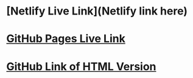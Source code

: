 # [Netlify Live Link](Netlify link here)

# [GitHub Pages Live Link](https://hoken92.github.io/prac_blog_html/)

# [GitHub Link of HTML Version](https://github.com/hoken92/prac_blog_html)
